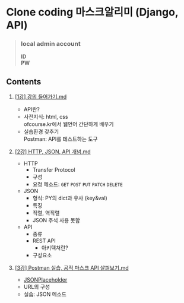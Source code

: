 <h1> Clone coding 마스크알리미 (Django, API)</h1>

> ### **local admin account<br>**
> **ID** <br>
  **PW** <br>


## Contents
1. [[1강] 강의 들어가기.md](https://www.notion.so/1-39f537112c69488e97a8364150899ec4)
    * API란?
    * 사전지식: html, css<br>
      ofcourse.kr에서 웹언어 간단하게 배우기 
    * 실습환경 갖추기<br>
      Postman: API를 테스트하는 도구

2. [[2강] HTTP, JSON, API 개념.md](https://www.notion.so/2-HTTP-JSON-API-b1605722a9c64096b7870130ba5bcd68)
    * HTTP
      * Transfer Protocol
      * 구성
      * 요청 메소드: `GET` `POST` `PUT` `PATCH` `DELETE`
    * JSON
      * 형식: PY의 dict과 유사 (key&val)
      * 특징
      * 직렬, 역직렬
      * JSON 주석 사용 못함
    * API
      * 종류
      * REST API
        * 아키텍쳐란?
      * 구성요소
3. [[3강] Postman 실습, 공적 마스크 API 살펴보기.md](https://www.notion.so/3-Postman-API-f3900185aa5747e88107e7a772cafbfc)
    * [JSONPlaceholder](https://jsonplaceholder.typicode.com)
    * URL의 구성
    * 실습: JSON 메소드